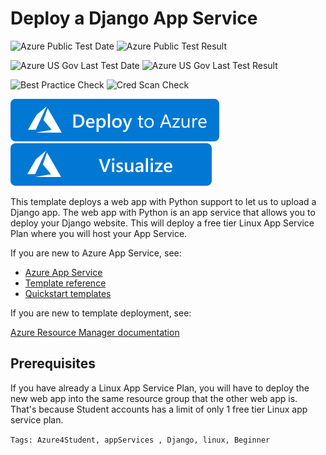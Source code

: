 # Deploy a Django App Service

![Azure Public Test Date](https://azurequickstartsservice.blob.core.windows.net/badges/101-webapp-linux-django/PublicLastTestDate.svg)
![Azure Public Test Result](https://azurequickstartsservice.blob.core.windows.net/badges/101-webapp-linux-django/PublicDeployment.svg)

![Azure US Gov Last Test Date](https://azurequickstartsservice.blob.core.windows.net/badges/101-webapp-linux-django/FairfaxLastTestDate.svg)
![Azure US Gov Last Test Result](https://azurequickstartsservice.blob.core.windows.net/badges/101-webapp-linux-django/FairfaxDeployment.svg)

![Best Practice Check](https://azurequickstartsservice.blob.core.windows.net/badges/101-webapp-linux-django/BestPracticeResult.svg)
![Cred Scan Check](https://azurequickstartsservice.blob.core.windows.net/badges/101-webapp-linux-django/CredScanResult.svg)

[![Deploy To Azure](https://raw.githubusercontent.com/Azure/azure-quickstart-templates/master/1-CONTRIBUTION-GUIDE/images/deploytoazure.svg?sanitize=true)]("https://portal.azure.com/#create/Microsoft.Template/uri/https%3A%2F%2Fraw.githubusercontent.com%2FAzure%2Fazure-quickstart-templates%2Fmaster%2F101-webapp-linux-django%2Fazuredeploy.json")
[![Visualize](https://raw.githubusercontent.com/Azure/azure-quickstart-templates/master/1-CONTRIBUTION-GUIDE/images/visualizebutton.svg?sanitize=true)]("http://armviz.io/#/?load=https%3A%2F%2Fraw.githubusercontent.com%2FAzure%2Fazure-quickstart-templates%2Fmaster%2F101-webapp-linux-django%2Fazuredeploy.json")

This template deploys a web app with Python support to let us to upload a Django
app. The web app with Python is an app service that allows you to deploy your
Django website. This will deploy a free tier Linux App Service Plan where you
will host your App Service.

If you are new to Azure App Service, see:

- [Azure App Service](https://azure.microsoft.com/services/app-service/web/)
- [Template reference](https://docs.microsoft.com/azure/templates/microsoft.web/allversions)
- [Quickstart templates](https://azure.microsoft.com/resources/templates/?resourceType=Microsoft.Compute&pageNumber=1&sort=Popular&term=web+apps)

If you are new to template deployment, see:

[Azure Resource Manager documentation](https://docs.microsoft.com/azure/azure-resource-manager/)

## Prerequisites

If you have already a Linux App Service Plan, you will have to deploy the new
web app into the same resource group that the other web app is. That's because
Student accounts has a limit of only 1 free tier Linux app service plan.

`Tags: Azure4Student, appServices , Django, linux, Beginner`
